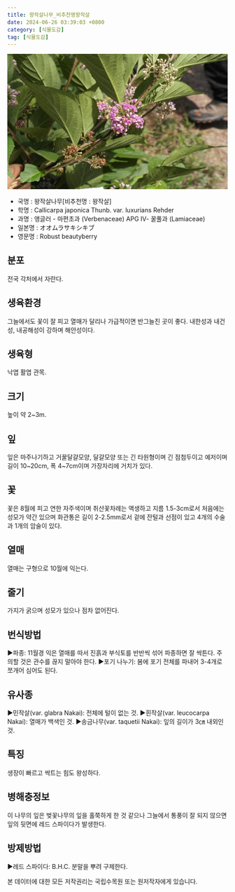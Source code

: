 ```yaml
---
title: 왕작살나무_비추천명왕작살
date: 2024-06-26 03:39:03 +0800
category: [식물도감]
tag: [식물도감]
---
```




![왕작살나무[비추천명 : 왕작살]](/assets/img/fileUpload/plants/basic/Verbenaceae/Callicarpa/16727/16727_20160812091656060files_th2.jpg)
- 국명 : 왕작살나무[비추천명 : 왕작살]
- 학명 : Callicarpa japonica Thunb. var. luxurians Rehder
- 과명 : 앵글러 - 마편초과 (Verbenaceae) APG Ⅳ- 꿀풀과 (Lamiaceae)
- 일본명 : オオムラサキシキブ
- 영문명 : Robust beautyberry


## 분포
전국 각처에서 자란다.
## 생육환경
그늘에서도 꽃이 잘 피고 열매가 달리나 가급적이면 반그늘진 곳이 좋다. 내한성과 내건성, 내공해성이 강하며 해안성이다.
## 생육형
낙엽 활엽 관목.
## 크기
높이 약 2~3m.
## 잎
잎은 마주나기하고 거꿀달걀모양, 달걀모양 또는 긴 타원형이며 긴 점첨두이고 예저이며 길이 10~20cm, 폭 4~7cm이며 가장자리에 거치가 있다.
## 꽃
꽃은 8월에 피고 연한 자주색이며 취산꽃차례는 액생하고 지름 1.5-3cm로서 처음에는 성모가 약간 있으며 화관통은 길이 2-2.5mm로서 겉에 잔털과 선점이 있고 4개의 수술과 1개의 암술이 있다.
## 열매
열매는 구형으로 10월에 익는다.
## 줄기
가지가 굵으며 성모가 있으나 점차 없어진다.
## 번식방법
▶파종: 11월경 익은 열매를 따서 진흙과 부식토를 반반씩 섞어 파종하면 잘 싹튼다. 주의할 것은 관수를 끊지 말아야 한다. 
▶포기 나누기: 봄에 포기 전체를 파내어 3-4개로 쪼개어 심어도 된다.
## 유사종
▶민작살(var. glabra Nakai): 전체에 털이 없는 것.
▶흰작살(var. leucocarpa Nakai): 열매가 백색인 것.
▶송금나무(var. taquetii Nakai): 잎의 길이가 3㎝ 내외인 것.
## 특징
생장이 빠르고 싹트는 힘도 왕성하다.
## 병해충정보
이 나무의 잎은 벚꽃나무의 잎을 홀쭉하게 한 것 같으나 그늘에서 통풍이 잘 되지 않으면 잎의 뒷면에 레드 스파이다가 발생한다.
  

## 방제방법
▶레드 스파이다: B.H.C. 분말을 뿌려 구제한다.






본 데이터에 대한 모든 저작권리는 국립수목원 또는 원저작자에게 있습니다.
